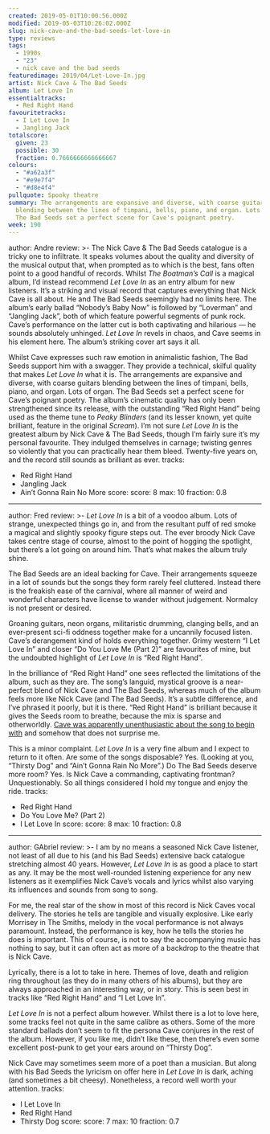 ```yaml
---
created: 2019-05-01T10:00:56.000Z
modified: 2019-05-03T10:26:02.000Z
slug: nick-cave-and-the-bad-seeds-let-love-in
type: reviews
tags:
  - 1990s
  - "23"
  - nick cave and the bad seeds
featuredimage: 2019/04/Let-Love-In.jpg
artist: Nick Cave & The Bad Seeds
album: Let Love In
essentialtracks:
  - Red Right Hand
favouritetracks:
  - I Let Love In
  - Jangling Jack
totalscore:
  given: 23
  possible: 30
  fraction: 0.7666666666666667
colours:
  - "#a62a3f"
  - "#e9e7f4"
  - "#d8e4f4"
pullquote: Spooky theatre
summary: The arrangements are expansive and diverse, with coarse guitars
  blending between the lines of timpani, bells, piano, and organ. Lots of organ.
  The Bad Seeds set a perfect scene for Cave's poignant poetry.
week: 190
---
```

author: Andre
review: >-
  The Nick Cave & The Bad Seeds catalogue is a tricky one to infiltrate. It
  speaks volumes about the quality and diversity of the musical output that,
  when prompted as to which is the best, fans often point to a good handful of
  records. Whilst *The Boatman’s Call* is a magical album, I’d instead recommend
  *Let Love In* as an entry album for new listeners. It’s a striking and visual
  record that captures everything that Nick Cave is all about. He and The Bad
  Seeds seemingly had no limits here. The album’s early ballad “Nobody’s Baby
  Now” is followed by “Loverman” and “Jangling Jack”, both of which feature
  powerful segments of punk rock. Cave’s performance on the latter cut is both
  captivating and hilarious — he sounds absolutely unhinged. *Let Love In*
  revels in chaos, and Cave seems in his element here. The album’s striking
  cover art says it all.

  Whilst Cave expresses such raw emotion in animalistic fashion, The Bad Seeds support him with a swagger. They provide a technical, skilful quality that makes *Let Love In* what it is. The arrangements are expansive and diverse, with coarse guitars blending between the lines of timpani, bells, piano, and organ. Lots of organ. The Bad Seeds set a perfect scene for Cave’s poignant poetry. The album’s cinematic quality has only been strengthened since its release, with the outstanding “Red Right Hand” being used as the theme tune to *Peaky Blinders* (and its lesser known, yet quite brilliant, feature in the original *Scream*). I’m not sure *Let Love In* is the greatest album by Nick Cave & The Bad Seeds, though I’m fairly sure it’s my personal favourite. They indulged themselves in carnage; twisting genres so violently that you can practically hear them bleed. Twenty-five years on, and the record still sounds as brilliant as ever.
tracks:
  - Red Right Hand
  - ­­Jangling Jack
  - ­­Ain’t Gonna Rain No More
score:
  score: 8
  max: 10
  fraction: 0.8
---
author: Fred
review: >-
  *Let Love In* is a bit of a voodoo album. Lots of strange, unexpected things
  go in, and from the resultant puff of red smoke a magical and slightly spooky
  figure steps out. The ever broody Nick Cave takes centre stage of course,
  almost to the point of hogging the spotlight, but there’s a lot going on
  around him. That’s what makes the album truly shine.

  The Bad Seeds are an ideal backing for Cave. Their arrangements squeeze in a lot of sounds but the songs they form rarely feel cluttered. Instead there is the freakish ease of the carnival, where all manner of weird and wonderful characters have license to wander without judgement. Normalcy is not present or desired.

  Groaning guitars, neon organs, militaristic drumming, clanging bells, and an ever-present sci-fi oddness together make for a uncannily focused listen. Cave’s derangement kind of holds everything together. Grimy western “I Let Love In” and closer “Do You Love Me (Part 2)” are favourites of mine, but the undoubted highlight of *Let Love In* is “Red Right Hand”.

  In the brilliance of “Red Right Hand” one sees reflected the limitations of the album, such as they are. The song’s languid, mystical groove is a near-perfect blend of Nick Cave and The Bad Seeds, whereas much of the album feels more like Nick Cave (and The Bad Seeds). It’s a subtle difference, and I’ve phrased it poorly, but it is there. “Red Right Hand” is brilliant because it gives the Seeds room to breathe, because the mix is sparse and otherworldly. [Cave was apparently unenthusiastic about the song to begin with](<https://nypost.com/2016/06/22/the-unlikely-story-behind-peaky-blinders-theme-song/>) and somehow that does not surprise me.

  This is a minor complaint. *Let Love In* is a very fine album and I expect to return to it often. Are some of the songs disposable? Yes. (Looking at you, “Thirsty Dog” and “Ain’t Gonna Rain No More”.) Do The Bad Seeds deserve more room? Yes. Is Nick Cave a commanding, captivating frontman? Unquestionably. So all things considered I hold my tongue and enjoy the ride.
tracks:
  - Red Right Hand
  - ­­Do You Love Me? (Part 2)
  - ­­I Let Love In
score:
  score: 8
  max: 10
  fraction: 0.8
---
author: GAbriel
review: >-
  I am by no means a seasoned Nick Cave listener, not least of all due to his
  (and his Bad Seeds) extensive back catalogue stretching almost 40 years.
  However, *Let Love In* is as good a place to start as any. It may be the most
  well-rounded listening experience for any new listeners as it exemplifies Nick
  Cave’s vocals and lyrics whilst also varying its influences and sounds from
  song to song.

  For me, the real star of the show in most of this record is Nick Caves vocal delivery. The stories he tells are tangible and visually explosive. Like early Morrisey in The Smiths, melody in the vocal performance is not always paramount. Instead, the performance is key, how he tells the stories he does is important. This of course, is not to say the accompanying music has nothing to say, but it can often act as more of a backdrop to the theatre that is Nick Cave.

  Lyrically, there is a lot to take in here. Themes of love, death and religion ring throughout (as they do in many others of his albums), but they are always approached in an interesting way, or in story. This is seen best in tracks like “Red Right Hand” and “I Let Love In”.

  *Let Love In* is not a perfect album however. Whilst there is a lot to love here, some tracks feel not quite in the same calibre as others. Some of the more standard ballads don’t seem to fit the persona Cave conjures in the rest of the album. However, if you like me, didn’t like these, then there’s even some excellent post-punk to get your ears around on “Thirsty Dog”.

  Nick Cave may sometimes seem more of a poet than a musician. But along with his Bad Seeds the lyricism on offer here in *Let Love In* is dark, aching (and sometimes a bit cheesy). Nonetheless, a record well worth your attention.
tracks:
  - I Let Love In
  - ­­Red Right Hand
  - ­­Thirsty Dog
score:
  score: 7
  max: 10
  fraction: 0.7
